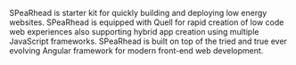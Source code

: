 SPeaRhead is starter kit for quickly building and deploying low energy websites. SPeaRhead is equipped with Quell for rapid creation of low code web experiences also supporting hybrid app creation using multiple JavaScript frameworks. SPeaRhead is built on top of the tried and true ever evolving Angular framework for modern front-end web development.
